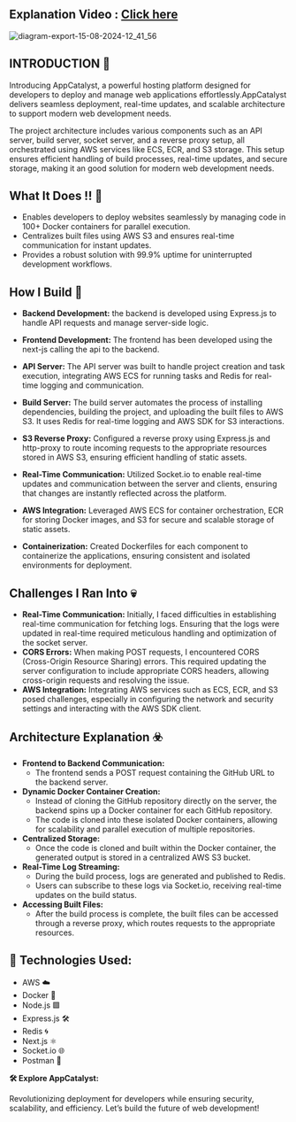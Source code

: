 ## **Explanation Video : [Click here](https://youtu.be/m_9XBt5dO4c)**

![diagram-export-15-08-2024-12_41_56](https://github.com/user-attachments/assets/3e169d57-17e4-4294-a73b-4ebab35a6a9b)


## INTRODUCTION 🌟

Introducing AppCatalyst, a powerful hosting platform designed for developers to deploy and manage web applications effortlessly.AppCatalyst delivers seamless deployment, real-time updates, and scalable architecture to support modern web development needs.

The project architecture includes various components such as an API server, build server, socket server, and a reverse proxy setup, all orchestrated using AWS services like ECS, ECR, and S3 storage. This setup ensures efficient handling of build processes, real-time updates, and secure storage, making it an good solution for modern web development needs.

## What It Does !! 👷

- Enables developers to deploy websites seamlessly by managing code in 100+ Docker containers for parallel execution.
- Centralizes built files using AWS S3 and ensures real-time communication for instant updates.
- Provides a robust solution with 99.9% uptime for uninterrupted development workflows.

## How I Build 🔧

- **Backend Development:** the backend is developed using Express.js to handle API requests and manage server-side logic.

- **Frontend Development:** The frontend has been developed using the next-js calling the api to the backend.

- **API Server:** The API server was built to handle project creation and task execution, integrating AWS ECS for running tasks and Redis for real-time logging and communication.

- **Build Server:** The build server automates the process of installing dependencies, building the project, and uploading the built files to AWS S3. It uses Redis for real-time logging and AWS SDK for S3 interactions.

- **S3 Reverse Proxy:** Configured a reverse proxy using Express.js and http-proxy to route incoming requests to the appropriate resources stored in AWS S3, ensuring efficient handling of static assets.

- **Real-Time Communication:** Utilized Socket.io to enable real-time updates and communication between the server and clients, ensuring that changes are instantly reflected across the platform.

- **AWS Integration:** Leveraged AWS ECS for container orchestration, ECR for storing Docker images, and S3 for secure and scalable storage of static assets.

- **Containerization:** Created Dockerfiles for each component to containerize the applications, ensuring consistent and isolated environments for deployment.

## Challenges I Ran Into 💀

- **Real-Time Communication:** Initially, I faced difficulties in establishing real-time communication for fetching logs. Ensuring that the logs were updated in real-time required meticulous handling and optimization of the socket server.
- **CORS Errors:** When making POST requests, I encountered CORS (Cross-Origin Resource Sharing) errors. This required updating the server configuration to include appropriate CORS headers, allowing cross-origin requests and resolving the issue.
- **AWS Integration:** Integrating AWS services such as ECS, ECR, and S3 posed challenges, especially in configuring the network and security settings and interacting with the AWS SDK client.

## Architecture Explanation ☣️

- **Frontend to Backend Communication:**
  - The frontend sends a POST request containing the GitHub URL to the backend server.
- **Dynamic Docker Container Creation:**
  - Instead of cloning the GitHub repository directly on the server, the backend spins up a Docker container for each GitHub repository.
  - The code is cloned into these isolated Docker containers, allowing for scalability and parallel execution of multiple repositories.
- **Centralized Storage:**
  - Once the code is cloned and built within the Docker container, the generated output is stored in a centralized AWS S3 bucket.
- **Real-Time Log Streaming:**
  - During the build process, logs are generated and published to Redis.
  - Users can subscribe to these logs via Socket.io, receiving real-time updates on the build status.
- **Accessing Built Files:**
  - After the build process is complete, the built files can be accessed through a reverse proxy, which routes requests to the appropriate resources.
 
## 🔮 Technologies Used:

- AWS ☁️
- Docker 🐳
- Node.js 🟩
- Express.js 🛠️
- Redis 🌀
- Next.js ⚛️
- Socket.io 🌐
- Postman 📮

**🛠️ Explore AppCatalyst:**

Revolutionizing deployment for developers while ensuring security, scalability, and efficiency. Let’s build the future of web development!



